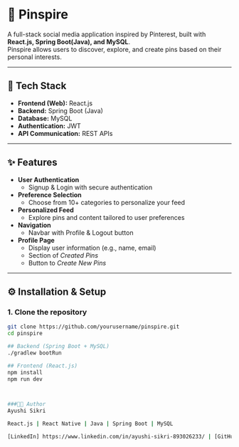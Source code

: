 # 📌 Pinspire

A full-stack social media application inspired by Pinterest, built with **React.js, Spring Boot(Java), and MySQL**.  
Pinspire allows users to discover, explore, and create pins based on their personal interests.

---

## 🚀 Tech Stack
- **Frontend (Web):** React.js   
- **Backend:** Spring Boot (Java)  
- **Database:** MySQL  
- **Authentication:** JWT 
- **API Communication:** REST APIs  

---

## ✨ Features
- **User Authentication**
  - Signup & Login with secure authentication
- **Preference Selection**
  - Choose from 10+ categories to personalize your feed
- **Personalized Feed**
  - Explore pins and content tailored to user preferences
- **Navigation**
  - Navbar with Profile & Logout button
- **Profile Page**
  - Display user information (e.g., name, email)
  - Section of *Created Pins*
  - Button to *Create New Pins*


---

## ⚙️ Installation & Setup

### 1. Clone the repository
```bash
git clone https://github.com/yourusername/pinspire.git
cd pinspire

## Backend (Spring Boot + MySQL)
./gradlew bootRun

## Frontend (React.js)
npm install
npm run dev



###👩‍💻 Author
Ayushi Sikri

React.js | React Native | Java | Spring Boot | MySQL

[LinkedIn] https://www.linkedin.com/in/ayushi-sikri-893026233/ | [GitHub] (https://github.com/AyushiSikri)
